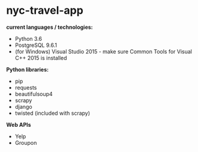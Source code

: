 #
**nyc-travel-app**
==================
**current languages / technologies:**

- Python 3.6
- PostgreSQL 9.6.1
- (for Windows) Visual Studio 2015 - make sure Common Tools for Visual C++ 2015 is installed

**Python libraries:**

- pip
- requests
- beautifulsoup4
- scrapy
- django
- twisted (included with scrapy)

**Web APIs**

- Yelp
- Groupon